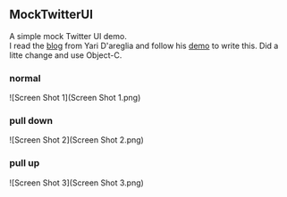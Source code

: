 ## MockTwitterUI
A simple mock Twitter UI demo.  
I read the [blog](http://www.thinkandbuild.it/implementing-the-twitter-ios-app-ui/) from Yari D'areglia and follow his [demo](https://github.com/ariok/TB_TwitterUI) to write this. Did a litte change and use Object-C. 

### normal
![Screen Shot 1](Screen Shot 1.png)

### pull down
![Screen Shot 2](Screen Shot 2.png)

### pull up
![Screen Shot 3](Screen Shot 3.png)